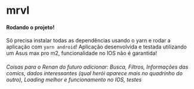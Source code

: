 # mrvl

#### Rodando o projeto!

  Só precisa instalar todas as dependências usando o yarn e rodar a aplicação com `yarn android`!
  Aplicação desenvolvida e testada utilizando um Asus max pro m2, funcionalidade no IOS não é garantida!
  
###### Coisas para o Renan do futuro adicionar: Busca, Filtros, Informações das comics, dados interessantes (qual herói aparece mais no quadrinho do outro), Loading melhor e funcionamento no IOS, testes
